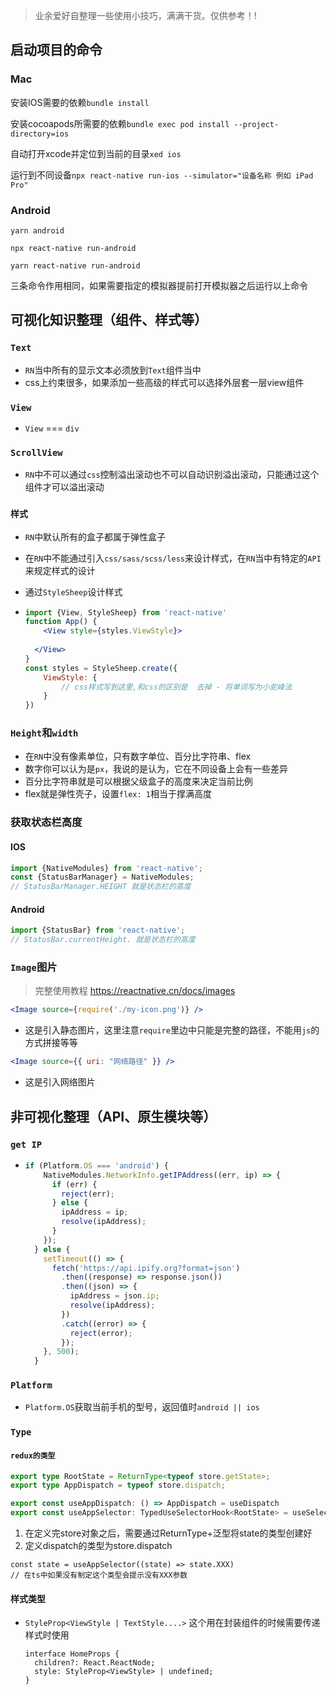 > 业余爱好自整理一些使用小技巧，满满干货。仅供参考！!

## 启动项目的命令

### Mac

安装IOS需要的依赖`bundle install`

安装cocoapods所需要的依赖`bundle exec pod install --project-directory=ios`

自动打开xcode并定位到当前的目录`xed ios`

运行到不同设备`npx react-native run-ios --simulator="设备名称 例如 iPad Pro"`

### Android

`yarn android`

`npx react-native run-android`

`yarn react-native run-android`

三条命令作用相同，如果需要指定的模拟器提前打开模拟器之后运行以上命令



## 可视化知识整理（组件、样式等）

### `Text`

- `RN`当中所有的显示文本必须放到`Text`组件当中
- css上约束很多，如果添加一些高级的样式可以选择外层套一层view组件

### `View`

- `View` === `div`

### `ScrollView`

- `RN`中不可以通过`css`控制溢出滚动也不可以自动识别溢出滚动，只能通过这个组件才可以溢出滚动



### `样式`

- `RN`中默认所有的盒子都属于弹性盒子

- 在`RN`中不能通过引入`css/sass/scss/less`来设计样式，在`RN`当中有特定的`API`来规定样式的设计

- 通过`StyleSheep`设计样式

- ```jsx
  import {View, StyleSheep} from 'react-native'
  function App() {
      <View style={styles.ViewStyle}>
  		
  	</View>
  }
  const styles = StyleSheep.create({
      ViewStyle: {
          // css样式写到这里,和css的区别是  去掉 - 将单词写为小驼峰法
      }
  })
  
  ```



### `Height`和`width`

- 在`RN`中没有像素单位，只有数字单位、百分比字符串、flex
- 数字你可以认为是`px`，我说的是认为，它在不同设备上会有一些差异
- 百分比字符串就是可以根据父级盒子的高度来决定当前比例
- flex就是弹性壳子，设置`flex: 1`相当于撑满高度

### 获取状态栏高度

#### IOS

``` js
import {NativeModules} from 'react-native';
const {StatusBarManager} = NativeModules;
// StatusBarManager.HEIGHT 就是状态栏的高度
```

#### Android

``` js
import {StatusBar} from 'react-native';
// StatusBar.currentHeight. 就是状态栏的高度
```



### `Image`图片

> 完整使用教程 https://reactnative.cn/docs/images

```jsx
<Image source={require('./my-icon.png')} />
```

- 这是引入静态图片，这里注意`require`里边中只能是完整的路径，不能用`js`的方式拼接等等

```jsx
<Image source={{ uri: "网络路径" }} />
```

- 这是引入网络图片



## 非可视化整理（API、原生模块等）


### `get IP`
- ``` jsx
  if (Platform.OS === 'android') {
      NativeModules.NetworkInfo.getIPAddress((err, ip) => {
        if (err) {
          reject(err);
        } else {
          ipAddress = ip;
          resolve(ipAddress);
        }
      });
    } else {
      setTimeout(() => {
        fetch('https://api.ipify.org?format=json')
          .then((response) => response.json())
          .then((json) => {
            ipAddress = json.ip;
            resolve(ipAddress);
          })
          .catch((error) => {
            reject(error);
          });
      }, 500);
    }

### `Platform`
- `Platform.OS`获取当前手机的型号，返回值时`android || ios`



### `Type`

#### `redux的类型`

``` typescript
export type RootState = ReturnType<typeof store.getState>;
export type AppDispatch = typeof store.dispatch;

export const useAppDispatch: () => AppDispatch = useDispatch
export const useAppSelector: TypedUseSelectorHook<RootState> = useSelector
```

1. 在定义完store对象之后，需要通过ReturnType+泛型将state的类型创建好
2. 定义dispatch的类型为store.dispatch

``` tsx
const state = useAppSelector((state) => state.XXX)
// 在ts中如果没有制定这个类型会提示没有XXX参数
```

#### 样式类型
- `StyleProp<ViewStyle | TextStyle....>`
  这个用在封装组件的时候需要传递样式时使用
  ``` tsx
  interface HomeProps {
  	children?: React.ReactNode;
  	style: StyleProp<ViewStyle> | undefined;
  }
  ```

